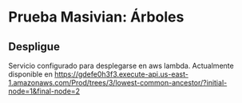 # Prueba Masivian: Árboles
## Despligue
Servicio configurado para desplegarse en aws lambda. Actualmente disponible en https://gdefe0h3f3.execute-api.us-east-1.amazonaws.com/Prod/trees/3/lowest-common-ancestor/?initial-node=1&final-node=2